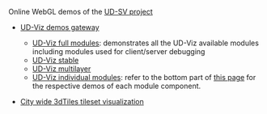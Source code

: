 Online WebGL demos of the [UD-SV project](../Readme.md#top)
  * [UD-Viz demos gateway](http://rict.liris.cnrs.fr/UDVDemo/UDV/UDV-Core/index.html)
     - [UD-Viz full modules](http://rict.liris.cnrs.fr/UDVDemo/UDV/UDV-Core/examples/DemoFull/Demo.html)<a name="demo-online-UD-Viz-full-modules"></a>: demonstrates all the UD-Viz available modules including modules used for client/server debugging
     - [UD-Viz stable](http://rict.liris.cnrs.fr/UDVDemo/UDV/UDV-Core/examples/DemoStable/Demo.html)
     - [UD-Viz multilayer](http://rict.liris.cnrs.fr/UDVDemo/UDV/UDV-Core/examples/DemoMultiLayer/Demo.html)
     - [UD-Viz individual modules](http://rict.liris.cnrs.fr/UDVDemo/UDV/UDV-Core/index.html): refer to the bottom part of [this page](http://rict.liris.cnrs.fr/UDVDemo/UDV/UDV-Core/index.html) for the respective demos of each module component.
     
  * [City wide 3dTiles tileset visualization](http://rict.liris.cnrs.fr/Demo_LyonFull_Villeurbanne_Bron_2015/UDV/UDV-Core/examples/DemoFull/Demo.html)<a name="demo-online-3dtiles-lyon-villeurbanne"></a>

